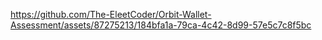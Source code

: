 https://github.com/The-EleetCoder/Orbit-Wallet-Assessment/assets/87275213/184bfa1a-79ca-4c42-8d99-57e5c7c8f5bc

